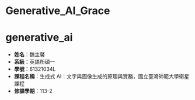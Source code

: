 # Generative_AI_Grace
# generative_ai

- **姓名**：魏主馨
- **系級**：英語所碩一
- **學號**：61321034L
- **課程名稱**：生成式 AI：文字與圖像生成的原理與實務，國立臺灣師範大學衛星課程
- **修課學期**：113-2
